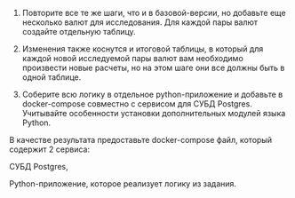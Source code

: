 1. Повторите все те же шаги, что и в базовой-версии, но добавьте еще несколько валют для исследования. Для каждой пары валют создайте отдельную таблицу.

2. Изменения также коснутся и итоговой таблицы, в который для каждой новой исследуемой пары валют вам необходимо произвести новые расчеты, но на этом шаге они все должны быть в одной таблице.

3. Соберите всю логику в отдельное python-приложение и добавьте в docker-compose совместно с сервисом для СУБД Postgres. Учитывайте особенности установки дополнительных модулей языка Python.



В качестве результата предоставьте docker-compose файл, который содержит 2 сервиса:

СУБД Postgres,

Python-приложение, которое реализует логику из задания.
